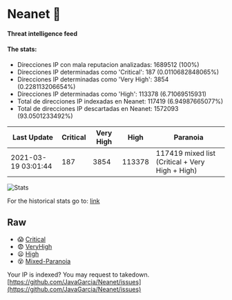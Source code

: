 # Neanet :hocho:
#### Threat intelligence feed
#### The stats:

- Direcciones IP con mala reputacion analizadas: 1689512 (100%)
- Direcciones IP determinadas como 'Critical':  187 (0.0110682848065%)
- Direcciones IP determinadas como 'Very High':  3854 (0.228113206654%)
- Direcciones IP determinadas como 'High':  113378 (6.71069515931)
- Total de direcciones IP indexadas en Neanet:  117419 (6.94987665077%)
- Total de direcciones IP descartadas en Neanet:  1572093 (93.0501233492%)

| Last Update | Critical | Very High | High | Paranoia |
| --- | --- | --- | --- | --- |
| 2021-03-19 03:01:44 | 187 | 3854 | 113378 | 117419 mixed list (Critical + Very High + High)|

![Stats](https://docs.google.com/spreadsheets/d/e/2PACX-1vSnaNMIXVabIpDJjufMlzH7poXnshF3mgd8Is1g9ytUEzVsP5my4Trn8f-xkoLLQ38xpL3HtmUexLo6/pubchart?oid=501124687&format=image)

For the historical stats go to: [link](/stats.csv)
## Raw
- :scream: [Critical](https://raw.githubusercontent.com/JavaGarcia/Neanet/master/blacklists/neanet_critical.txt)
- :fearful: [VeryHigh](https://raw.githubusercontent.com/JavaGarcia/Neanet/master/blacklists/neanet_veryHigh.txtt)
- :frowning: [High](https://raw.githubusercontent.com/JavaGarcia/Neanet/master/blacklists/neanet_high.txt)
- :dizzy_face: [Mixed-Paranoia](https://raw.githubusercontent.com/JavaGarcia/Neanet/master/blacklists/neanet_all.txt)


Your IP is indexed? You may request to takedown. [https://github.com/JavaGarcia/Neanet/issues](https://github.com/JavaGarcia/Neanet/issues)








































































































































































































































































































































































































































































































































































































































































































































































































































































































































































































































































































































































































































































































































































































































































































































































































































































































































































































































































































































































































































































































































































































































































































































































































































































































































































































































































































































































































































































































































































































































































































































































































































































































































































































































































































































































































































































































































































































































































































































































































































































































































































































































































































































































































































































































































































































































































































































































































































































































































































































































































































































































